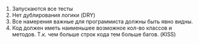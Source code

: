 1. Запускаются все тесты
2. Нет дублирования логики (DRY)
3. Все намерения важные для программиста должны быть явно видны.
4. Код должен иметь наименьшее возможное кол-во классов и методов. Т.к. чем больше строк кода тем больше багов. (KISS)